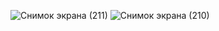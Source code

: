 ![Снимок экрана (211)](https://github.com/FFellEmoN/kocept_art/assets/102874106/291decbf-4946-4af4-8f5a-03ce8799cc68)
![Снимок экрана (210)](https://github.com/FFellEmoN/kocept_art/assets/102874106/e1ccaf09-7154-431d-86be-0b55fe9ee939)
